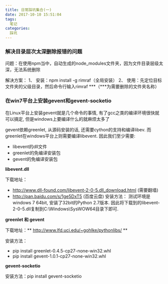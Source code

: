 ```yaml
---
title: 日常踩坑集合(一)
date: 2017-10-10 15:51:04
tags:
  笔记
categories:
  踩坑
---
```


### 解决目录层次太深删除报错的问题

问题：在使用npm当中，自动生成的node_modules文件夹，因为文件目录层级太深，无法系统删除

解决方案： 1、 安装：npm install -g rimraf（全局安装） 2、 使用：先定位目标文件夹的父级目录，然后命令行输入rimraf ***（***为需要删除的文件夹名称）


### 在win7平台上安装gevent和gevent-socketio

在Linux平台上安装gevent就是几个命令的事情, 有了gcc之类的编译环境很快就可以搞定, 但是windows上要编译什么的就麻烦太多了

gevent依赖greenlet, 从源码安装的话, 还需要cython的支持和编译libev. 而greenlet在windows平台上则需要编译libevent. 因此我们至少需要:

- libevent的dll文件
- greenlet的免编译安装包
- gevent的免编译安装包


**libevent.dll**

下载地址：

- http://www.dll-found.com/libevent-2-0-5.dll_download.html (需要翻墙)
- http://pan.baidu.com/s/1ge5DxT5 (百度云盘)
安装方法： 测试环境是windows 7 64bit, 安装了32bit的Python 2.7版本. 因此将下载到的libevent-2-0-5.dll复制到C:\Windows\SysWOW64目录下即可.

**greenlet 和 gevent**

下载地址：** http://www.lfd.uci.edu/~gohlke/pythonlibs/ **

安装方法：

- pip install greenlet-0.4.5-cp27-none-win32.whl
- pip install gevent-1.0.1-cp27-none-win32.whl

**gevent-socketio**

安装方法：pip install gevent-socketio